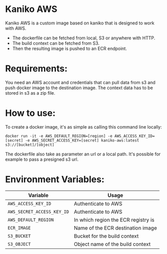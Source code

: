 Kaniko AWS
==========

Kaniko AWS is a custom image based on kaniko that is designed to work with AWS.

- The dockerfile can be fetched from local, S3 or anywhere with HTTP.
- The build context can be fetched from S3.
- Then the resulting image is pushed to an ECR endpoint.

Requirements:
=============

You need an AWS account and credentials that can pull data from s3 and
push docker image to the destination image. The context data has to be stored
in s3 as a zip file.

How to use:
===========

To create a docker image, it's as simple as calling this command line locally:

    docker run -it -e AWS_DEFAULT_REGION=[region] -e AWS_ACCESS_KEY_ID=[secret] -e AWS_SECRET_ACCESS_KEY=[secret] kaniko-aws:latest s3://[bucket]/[object] 


The dockerfile also take as parameter an url or a local path. It's possible for example to pass a presigned s3 url.


Environment Variables:
======================

Variable                  | Usage                              
------------------------- | ------------------------------------
`AWS_ACCESS_KEY_ID`       | Authenticate to AWS
`AWS_SECRET_ACCESS_KEY_ID`| Authenticate to AWS
`AWS_DEFAULT_REGION`      | In which region the ECR registry is
`ECR_IMAGE`               | Name of the ECR destination image
`S3_BUCKET`               | Bucket for the build context
`S3_OBJECT`               | Object name of the build context
